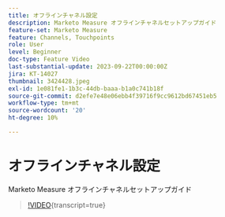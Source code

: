 ```yaml
---
title: オフラインチャネル設定
description: Marketo Measure オフラインチャネルセットアップガイド
feature-set: Marketo Measure
feature: Channels, Touchpoints
role: User
level: Beginner
doc-type: Feature Video
last-substantial-update: 2023-09-22T00:00:00Z
jira: KT-14027
thumbnail: 3424428.jpeg
exl-id: 1e081fe1-1b3c-44db-baaa-b1a0c741b18f
source-git-commit: d2efe7e48e06ebb4f39716f9cc9612bd67451eb5
workflow-type: tm+mt
source-wordcount: '20'
ht-degree: 10%

---
```


# オフラインチャネル設定

Marketo Measure オフラインチャネルセットアップガイド

>[!VIDEO](https://video.tv.adobe.com/v/3454614/?learn=on&captions=jpn){transcript=true}
